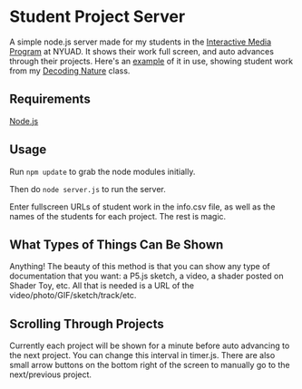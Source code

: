 # Student Project Server
A simple node.js server made for my students in the [Interactive Media Program](http://nyuad.im/) at NYUAD. It shows their work full screen, and auto advances through their projects. Here's an [example](http://decodingnaturestudentwork.herokuapp.com/) of it in use, showing student work from my [Decoding Nature](http://decodingnature.nyuad.im/weekly-schedule/) class.

## Requirements
[Node.js](https://nodejs.org/en/) 

## Usage
Run `npm update` to grab the node modules initially.

Then do `node server.js` to run the server.

Enter fullscreen URLs of student work in the info.csv file, as well as the names of the students for each project. The rest is magic.

## What Types of Things Can Be Shown
Anything! The beauty of this method is that you can show any type of documentation that you want: a P5.js sketch, a video, a shader posted on Shader Toy, etc. All that is needed is a URL of the video/photo/GIF/sketch/track/etc.

## Scrolling Through Projects
Currently each project will be shown for a minute before auto advancing to the next project. You can change this interval in timer.js. There are also small arrow buttons on the bottom right of the screen to manually go to the next/previous project.


